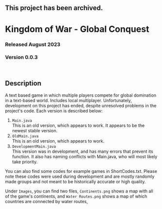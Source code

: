 ## This project has been archived.

# Kingdom of War - Global Conquest
### Released August 2023
### Version 0.0.3

<br/>

## Description
A text based game in which multiple players compete for global
domination in a text-based world. Includes local multiplayer.
Unfortunately, development on this project has ended, despite
unresolved problems in the project's code. Each version is
described below:

1. `Main.java`  
    This is an old version, which appears to work. It appears
    to be the newest stable version.
2. `OldMain.java`  
    This is an old version, which appears to work.
3. `DevelopmentMain.java`  
    This version was in development, and has many errors 
    that prevent its function. It also has naming conflicts
    with Main.java, who will most likely take priority.

You can also find some codes for example games in ShortCodes.txt.
Please note these codes were used during development and are mostly
randomly made groups and not meant to be historically accurate or
high quality.

Under `Images`, you can find two files, `Continents.png` shows a
map with all of the game's continents, and `Water Routes.png` shows
a map of which countries are connected by water routes,